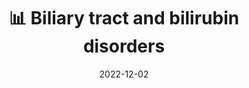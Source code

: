 ---
title: 📊 Biliary tract and bilirubin disorders
date: '2022-12-02'
type: docs
weight: 602
commentable: true
_build:
  render: always
  list: never
show_breadcrumb: true
---